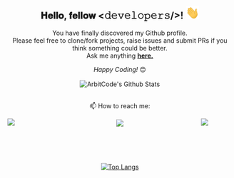 <div align="center">
<h2> 𝐇𝐞𝐥𝐥𝐨, 𝐟𝐞𝐥𝐥𝐨𝐰 <𝚍𝚎𝚟𝚎𝚕𝚘𝚙𝚎𝚛𝚜/>! <img src="https://github.com/ABSphreak/ABSphreak/blob/master/gifs/Hi.gif" width="30px"></h2>


You have finally discovered my Github profile. <br>
Please feel free to clone/fork projects, raise issues and submit PRs if you think something could be better. <br>
Ask me anything <a href="https://github.com/ArbitCode/ArbitCode/issues/new"><b>here.</b></a><br>


<i>Happy Coding!</i> 😊


<img align="center" src="https://github-readme-stats.vercel.app/api?username=ArbitCode&include_all_commits=true&count_private=true&show_icons=true&line_height=20&title_color=7A7ADB&icon_color=2234AE&text_color=D3D3D3&bg_color=0,000000,130F40" alt="ArbitCode's Github Stats">

</br>
</br>

 📫 How to reach me: 
<div align="center">

  
   <a href="https://twitter.com/ArbitCode">
  <img align="left" width=70px src="https://img.icons8.com/clouds/100/000000/twitter.png"/>
</a>

<a href="https://www.linkedin.com/in/arbitcode/">
  <img align="center" width=70px src="https://img.icons8.com/clouds/100/000000/linkedin.png"/>
</a>
<a href="mailto:Rajaramsharma422@gmail.com">
  <img align="right" width=70px src="https://img.icons8.com/clouds/100/000000/gmail.png"/>
</a></br>
</div>
<br>
<br>
<br>
<br>

[![Top Langs](https://github-readme-stats.vercel.app/api/top-langs/?username=ArbitCode&layout=compact)](https://github.com/ArbitCode/github-readme-stats)
</div>
